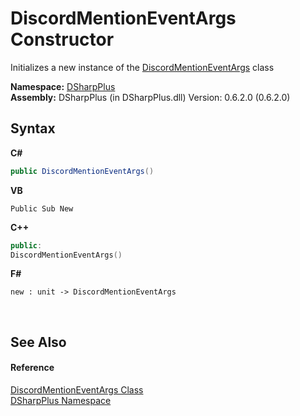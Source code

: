 # DiscordMentionEventArgs Constructor 
 

Initializes a new instance of the <a href="8e0b17d6-1ea5-d88a-4970-476f513e3033">DiscordMentionEventArgs</a> class

**Namespace:**&nbsp;<a href="503971eb-de5e-a570-9922-de9500a9b1cc">DSharpPlus</a><br />**Assembly:**&nbsp;DSharpPlus (in DSharpPlus.dll) Version: 0.6.2.0 (0.6.2.0)

## Syntax

**C#**<br />
``` C#
public DiscordMentionEventArgs()
```

**VB**<br />
``` VB
Public Sub New
```

**C++**<br />
``` C++
public:
DiscordMentionEventArgs()
```

**F#**<br />
``` F#
new : unit -> DiscordMentionEventArgs
```

<br />

## See Also


#### Reference
<a href="8e0b17d6-1ea5-d88a-4970-476f513e3033">DiscordMentionEventArgs Class</a><br /><a href="503971eb-de5e-a570-9922-de9500a9b1cc">DSharpPlus Namespace</a><br />